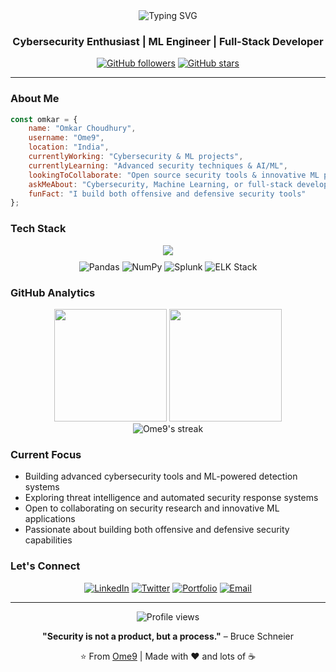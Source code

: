 <div align="center">
  <img src="https://readme-typing-svg.herokuapp.com?font=Fira+Code&weight=500&size=28&duration=3000&pause=1000&color=58A6FF&center=true&vCenter=true&width=800&lines=Hey+there%2C+I'm+Omkar+Choudhury;Cybersecurity+Engineer;Machine+Learning+Specialist;Full-Stack+Developer;Welcome+to+my+digital+space" alt="Typing SVG" />
</div>

<h3 align="center">Cybersecurity Enthusiast | ML Engineer | Full-Stack Developer</h3>

<div align="center">
  
  [![GitHub followers](https://img.shields.io/github/followers/Ome9?label=Follow&style=social)](https://github.com/Ome9)
  [![GitHub stars](https://img.shields.io/github/stars/Ome9?label=Stars&style=social)](https://github.com/Ome9)
  
</div>

---

### About Me

```javascript
const omkar = {
    name: "Omkar Choudhury",
    username: "Ome9",
    location: "India",
    currentlyWorking: "Cybersecurity & ML projects",
    currentlyLearning: "Advanced security techniques & AI/ML",
    lookingToCollaborate: "Open source security tools & innovative ML projects",
    askMeAbout: "Cybersecurity, Machine Learning, or full-stack development",
    funFact: "I build both offensive and defensive security tools"
};
```

### Tech Stack

<div align="center">
  <a href="https://skillicons.dev">
    <img src="https://skillicons.dev/icons?i=python,typescript,powershell,tensorflow,pytorch,react,nextjs,git,vscode,linux,vercel,elasticsearch&theme=dark&perline=6" />
  </a>
</div>

<div align="center" style="margin-top: 10px;">
  <img src="https://img.shields.io/badge/-Pandas-150458?style=flat-square&logo=pandas&logoColor=white" alt="Pandas" />
  <img src="https://img.shields.io/badge/-NumPy-013243?style=flat-square&logo=numpy&logoColor=white" alt="NumPy" />
  <img src="https://img.shields.io/badge/-Splunk-000000?style=flat-square&logo=splunk&logoColor=white" alt="Splunk" />
  <img src="https://img.shields.io/badge/-ELK%20Stack-005571?style=flat-square&logo=elastic&logoColor=white" alt="ELK Stack" />
</div>

### GitHub Analytics

<div align="center">
  <img height="180em" src="https://github-readme-stats.vercel.app/api?username=Ome9&show_icons=true&theme=tokyonight&include_all_commits=true&count_private=true&hide_border=true"/>
  <img height="180em" src="https://github-readme-stats.vercel.app/api/top-langs/?username=Ome9&layout=compact&langs_count=8&theme=tokyonight&hide_border=true"/>
</div>

<div align="center">
  <img src="https://github-readme-streak-stats.herokuapp.com/?user=Ome9&theme=tokyonight&hide_border=true" alt="Ome9's streak"/>
</div>

### Current Focus

- Building advanced cybersecurity tools and ML-powered detection systems
- Exploring threat intelligence and automated security response systems  
- Open to collaborating on security research and innovative ML applications
- Passionate about building both offensive and defensive security capabilities

### Let's Connect

<div align="center">
  
  [![LinkedIn](https://img.shields.io/badge/-LinkedIn-0077B5?style=for-the-badge&logo=linkedin&logoColor=white)](https://linkedin.com/in/your-profile)
  [![Twitter](https://img.shields.io/badge/-Twitter-1DA1F2?style=for-the-badge&logo=twitter&logoColor=white)](https://twitter.com/your-handle)
  [![Portfolio](https://img.shields.io/badge/-Portfolio-000000?style=for-the-badge&logo=vercel&logoColor=white)](https://your-portfolio.com)
  [![Email](https://img.shields.io/badge/-Email-D14836?style=for-the-badge&logo=gmail&logoColor=white)](mailto:your-email@example.com)
  
</div>

---

<div align="center">
  <img src="https://komarev.com/ghpvc/?username=Ome9&label=Profile%20views&color=0e75b6&style=flat" alt="Profile views" />
  
  **"Security is not a product, but a process."** – Bruce Schneier
  
  ⭐ From [Ome9](https://github.com/Ome9) | Made with ❤️ and lots of ☕
</div>
